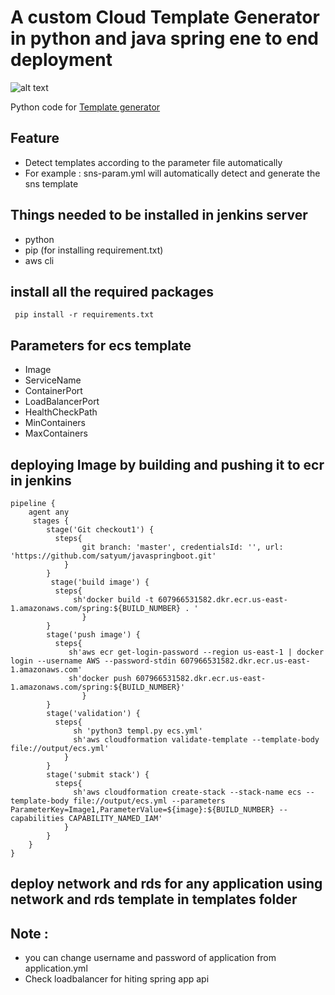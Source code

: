 # A custom Cloud Template Generator in python and java spring ene to end deployment
![alt text](https://www.python.org/static/img/python-logo.png)


 Python code for [Template generator](https://github.com/satyum/javaspringboot/blob/master/templ.py)
 
 ## Feature
 
 * Detect templates according to the parameter file automatically
 * For example : sns-param.yml will automatically detect and generate the sns template

## Things needed to be installed in jenkins server

* python 
* pip (for installing requirement.txt)
* aws cli

## install all the required packages 

``` pip install -r requirements.txt```

## Parameters for ecs template 
* Image
* ServiceName
* ContainerPort
* LoadBalancerPort
* HealthCheckPath
* MinContainers
* MaxContainers

## deploying Image by building and pushing it to ecr in jenkins
```
pipeline {
    agent any
     stages {
        stage('Git checkout1') {
          steps{
                git branch: 'master', credentialsId: '', url: 'https://github.com/satyum/javaspringboot.git'
            }
        }
         stage('build image') {
          steps{
              sh'docker build -t 607966531582.dkr.ecr.us-east-1.amazonaws.com/spring:${BUILD_NUMBER} . '
                }
        }
        stage('push image') {
          steps{
             sh'aws ecr get-login-password --region us-east-1 | docker login --username AWS --password-stdin 607966531582.dkr.ecr.us-east-1.amazonaws.com'
             sh'docker push 607966531582.dkr.ecr.us-east-1.amazonaws.com/spring:${BUILD_NUMBER}'
                }
        }  
        stage('validation') {
          steps{
              sh 'python3 templ.py ecs.yml'
              sh'aws cloudformation validate-template --template-body file://output/ecs.yml'              
            }
        }
        stage('submit stack') {
          steps{               
              sh'aws cloudformation create-stack --stack-name ecs --template-body file://output/ecs.yml --parameters ParameterKey=Image1,ParameterValue=${image}:${BUILD_NUMBER} --capabilities CAPABILITY_NAMED_IAM'
            }
        }                
    }
}
```
## deploy network and rds for any application using network and rds template in templates folder

## Note : 
* you can change username and password of application from application.yml
* Check loadbalancer for hiting spring app api
